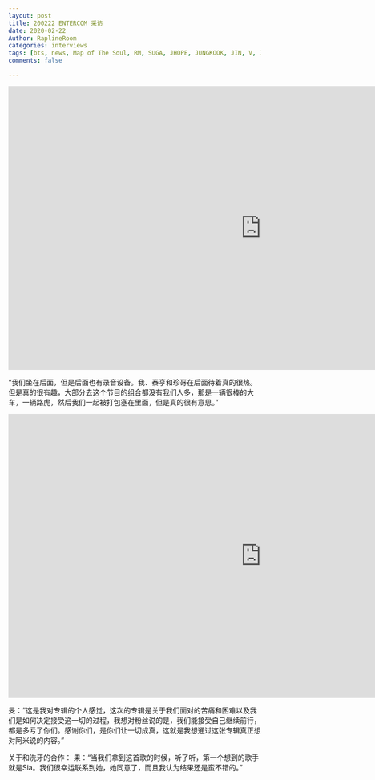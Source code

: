 ```yaml
---
layout: post
title: 200222 ENTERCOM 采访
date: 2020-02-22
Author: RaplineRoom
categories: interviews
tags: [bts, news, Map of The Soul, RM, SUGA, JHOPE, JUNGKOOK, JIN, V, JIMIN, 金南俊, 闵玧其, 郑号锡, 金硕珍, 朴智旻, 金泰亨, 田柾国, 新闻, 7, Interviews, 采访, Late Late Show with James Corden, Carpool Karaoke]
comments: false

---
```




<iframe width="1007" height="566" src="https://www.youtube.com/embed/TRYqBJvcuCM" frameborder="0" allow="accelerometer; autoplay; encrypted-media; gyroscope; picture-in-picture" allowfullscreen></iframe>

“我们坐在后面，但是后面也有录音设备。我、泰亨和珍哥在后面待着真的很热。但是真的很有趣，大部分去这个节目的组合都没有我们人多，那是一辆很棒的大车，一辆路虎，然后我们一起被打包塞在里面，但是真的很有意思。”

<iframe width="1007" height="566" src="https://www.youtube.com/embed/7RMAtn3o2Ck" frameborder="0" allow="accelerometer; autoplay; encrypted-media; gyroscope; picture-in-picture" allowfullscreen></iframe>

旻：“这是我对专辑的个人感觉，这次的专辑是关于我们面对的苦痛和困难以及我们是如何决定接受这一切的过程，我想对粉丝说的是，我们能接受自己继续前行，都是多亏了你们。感谢你们，是你们让一切成真，这就是我想通过这张专辑真正想对阿米说的内容。”

关于和洗牙的合作：
果：“当我们拿到这首歌的时候，听了听，第一个想到的歌手就是Sia。我们很幸运联系到她，她同意了，而且我认为结果还是蛮不错的。”